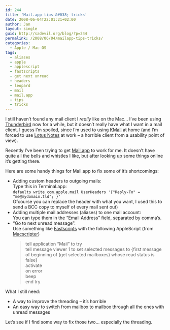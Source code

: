 ```yaml
---
id: 244
title: 'Mail.app tips &#038; tricks'
date: 2008-06-04T22:01:21+02:00
author: Jan
layout: single
guid: http://sadevil.org/blog/?p=244
permalink: /2008/06/04/mailapp-tips-tricks/
categories:
  - Apple / Mac OS
tags:
  - aliases
  - apple
  - applescript
  - fastscripts
  - get next unread
  - headers
  - leopard
  - mail
  - mail.app
  - tips
  - tricks
---
```

I still haven&#8217;t found any mail client I _really_ like on the Mac&#8230; I&#8217;ve been using <a href="http://www.mozilla.com/thunderbird/" target="_blank">Thunderbird</a> now for a while, but it doesn&#8217;t really have what I want in a mail client. I guess I&#8217;m spoiled, since I&#8217;m used to using <a href="http://kontact.kde.org/kmail/" target="_blank">KMail</a> at home (and I&#8217;m forced to use <a href="http://www.ibm.com/software/lotus/products/notes/" target="_blank">Lotus Notes</a> at work &#8211; a horrible client from a usability point of view).

Recently I&#8217;ve been trying to get <a href="http://www.apple.com/macosx/features/mail.html" target="_blank">Mail.app</a> to work for me. It doesn&#8217;t have quite all the bells and whistles I like, but after looking up some things online it&#8217;s getting there.

Here are some handy things for Mail.app to fix some of it&#8217;s shortcomings:

  * Adding custom headers to outgoing mails:  
    Type this in Terminal.app:  
    `defaults write com.apple.mail UserHeaders '{"Reply-To" = "me@mydomain.tld"; }'`  
    Ofcourse you can replace the header with what you want, I used this to send a BCC copy to myself of every mail sent out)
  * Adding multiple mail addresses (aliases) to one mail account:  
    You can type them in the &#8220;Email Address&#8221; field, separated by comma&#8217;s.
  * &#8220;Go to next unread message&#8221;:  
    Use something like <a href="http://www.red-sweater.com/fastscripts/" target="_blank">Fastscripts</a> with the following AppleScript (from <a href="http://macscripter.net/viewtopic.php?pid=62563#p62563" target="_blank">Macscripter</a>)</p> 
    > tell application &#8220;Mail&#8221; to try  
    > tell message viewer 1 to set selected messages to {first message of beginning of (get selected mailboxes) whose read status is false}  
    > activate  
    > on error  
    > beep  
    > end try

What I still need:

  * A way to improve the threading &#8211; it&#8217;s horrible
  * An easy way to switch from mailbox to mailbox through all the ones with unread messages

Let&#8217;s see if I find some way to fix those two&#8230; especially the threading.